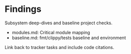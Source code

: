 # Findings

Subsystem deep-dives and baseline project checks.

- modules.md: Critical module mapping
- baseline.md: fmt/clippy/tests baseline and environment

Link back to tracker tasks and include code citations.